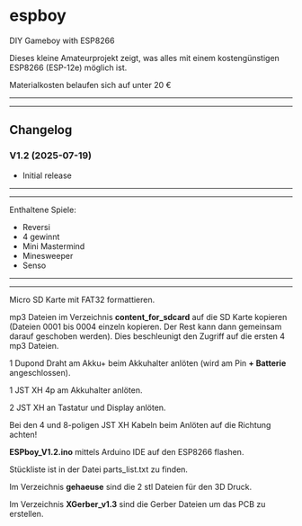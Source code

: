 # espboy
DIY Gameboy with ESP8266

Dieses kleine Amateurprojekt zeigt, was alles mit einem kostengünstigen ESP8266 (ESP-12e) möglich ist.

Materialkosten belaufen sich auf unter 20 €

------------------------
------------------------

## Changelog

### V1.2 (2025-07-19)

- Initial release

------------------------
------------------------

Enthaltene Spiele:

- Reversi
- 4 gewinnt
- Mini Mastermind
- Minesweeper
- Senso

------------------------
------------------------

Micro SD Karte mit FAT32 formattieren.

mp3 Dateien im Verzeichnis **content_for_sdcard** auf die SD Karte kopieren (Dateien 0001 bis 0004 einzeln kopieren. 
Der Rest kann dann gemeinsam darauf geschoben werden). 
Dies beschleunigt den Zugriff auf die ersten 4 mp3 Dateien.

1 Dupond Draht am Akku+ beim Akkuhalter anlöten (wird am Pin **+ Batterie** angeschlossen).

1 JST XH 4p am Akkuhalter anlöten.

2 JST XH an Tastatur und Display anlöten.

Bei den 4 und 8-poligen JST XH Kabeln beim Anlöten auf die Richtung achten!

**ESPboy_V1.2.ino** mittels Arduino IDE auf den ESP8266 flashen.

Stückliste ist in der Datei parts_list.txt zu finden.

Im Verzeichnis **gehaeuse** sind die 2 stl Dateien für den 3D Druck.

Im Verzeichnis **XGerber_v1.3** sind die Gerber Dateien um das PCB zu erstellen.
